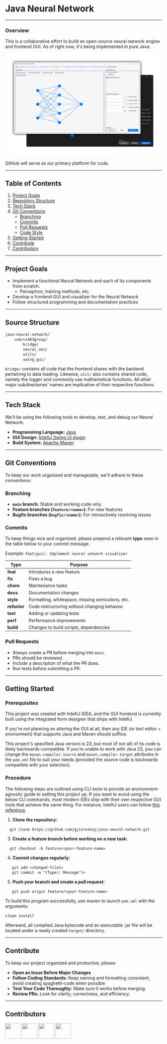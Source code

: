 # Java Neural Network

---

###  Overview
This is a collaborative effort to build an open-source neural network engine 
and frontend GUI. As of right now, it's being implemented in pure Java.

<img src="readme-docs/ui-updated.png" alt="User Interface" width="800"/>

GitHub will serve as our primary platform for code.

---

## Table of Contents
1. [Project Goals](#project-goals)
2. [Repository Structure](#repository-structure)
3. [Tech Stack](#tech-stack)
4. [Git Conventions](#git-conventions)
   - [Branching](#branching)
   - [Commits](#commits)
   - [Pull Requests](#pull-requests)
   - [Code Style](#code-style)
5. [Getting Started](#getting-started)
6. [Contribute](#contribute)
7. [Contributors](#contributors)

---

## Project Goals
- Implement a functional Neural Network and each of its components from scratch.
  - Perceptron, training methods, etc.
- Develop a frontend GUI and visualizer for the Neural Network
- Follow structured programming and documentation practices

---

## Source Structure
```
java-neural-network/
    com/cs463group/
        bridge/
        neural_net/
        utils/
        swing_gui/
```

```bridge/``` contains all code that the frontend shares with the backend pertaining to data loading.
Likewise, ```util/``` also contains shared code, namely the logger and commonly use mathematical functions.
All other major subdirectories' names are implicative of their respective functions.

---

## Tech Stack
We'll be using the following tools to develop, test, and debug our Neural Network:

- **Programming Language:** [Java](https://www.java.com/en/)
- **GUI Design:** [IntelliJ Swing UI plugin](https://www.jetbrains.com/help/idea/design-gui-using-swing.html#q2ug0v_31)
- **Build System:** [Apache Maven](https://maven.apache.org/)

---

## Git Conventions
To keep our work organized and manageable, we'll adhere to these conventions:

### **Branching**
- **`main` branch:** Stable and working code only
- **Feature branches (`feature/<name>`):** For new features
- **Bugfix branches (`bugfix/<name>`):** For retroactively resolving issues

### **Commits**
To keep things nice and organized, please prepend a relevant **type** seen 
in the table below to your commit message.

Example:  ```feat(gui): Implement neural vetwork visualizer```

| Type      | Purpose |
|-----------|---------|
| **feat**  | Introduces a new feature |
| **fix**   | Fixes a bug |
| **chore** | Maintenance tasks |
| **docs**  | Documentation changes |
| **style** | Formatting, whitespace, missing semicolons, etc. |
| **refactor** | Code restructuring without changing behavior |
| **test**  | Adding or updating tests |
| **perf**  | Performance improvements |
| **build** | Changes to build scripts, dependencies |


### **Pull Requests**
- Always create a PR before merging into `main`.
- PRs should be reviewed.
- Include a description of what the PR does.
- Run tests before submitting a PR.

---

## Getting Started

### **Prerequisites**
This project was created with IntelliJ IDEA, and the GUI frontend is currently
built using the integrated form designer that ships with IntelliJ.

If you're not planning on altering the GUI at all, then
any IDE (or text editor + environment) that supports Java and Maven should suffice.

This project's specified Java version is 23, but most (if not all) of its code is likely backwards-compatible.  If you're unable to work with Java 23, 
you can change the ```maven.compiler.source``` and ```maven.compiler.target``` attributes in the ```pom.xml``` file to 
suit your needs (provided the source code is backwards compatible with your
selection).

### **Procedure**

The following steps are outlined using CLI tools to provide an environment-agnostic
guide to setting this project up. If you want to avoid using the below CLI commands, most 
modern IDEs ship with their own respective GUI tools that achieve the same thing. For instance, 
IntelliJ users can follow [this reference](https://www.jetbrains.com/help/idea/using-git-integration.html).

1. **Clone the repository:**
```shell
  git clone https://github.com/gjinrexhaj/java-neural-network.git
```
3. **Create a feature branch before working on a new task:**
```shell
  git checkout -b feature/<your-feature-name>
```
4. **Commit changes regularly:**
```shell
   git add <changed-files>
   git commit -m "(Type): Message")>
```
5. **Push your branch and create a pull request:**
```shell
   git push origin feature/<your-feature-name>
```

To build this program successfully, use maven to launch ```pom.xml``` with the arguments:
```
clean install
```
Afterward, all compiled Java bytecode and an executable .jar file will be located under a newly created ```target/```
directory.

---

## Contribute
To keep our project organized and productive, please:
- **Open an Issue Before Major Changes**
- **Follow Coding Standards:** Keep naming and formatting consistent, avoid creating spaghetti-code when possible
- **Test Your Code Thoroughly:** Make sure it works before merging.
- **Review PRs:** Look for clarity, correctness, and efficiency.

---

## Contributors
<a href="https://github.com/gjinrexhaj"><img src="https://github.com/gjinrexhaj.png" width="50" height="50"></a>
<a href="https://github.com/gerti24"><img src="https://github.com/gerti24.png" width="50" height="50"></a>
<a href="https://github.com/DuffinC"><img src="https://github.com/DuffinC.png" width="50" height="50"></a>
<a href="https://github.com/ibrah200"><img src="https://github.com/ibrah200.png" width="50" height="50"></a>